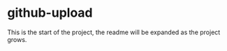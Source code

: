 # github-upload
This is the start of the project, the readme will be expanded as the project grows.
